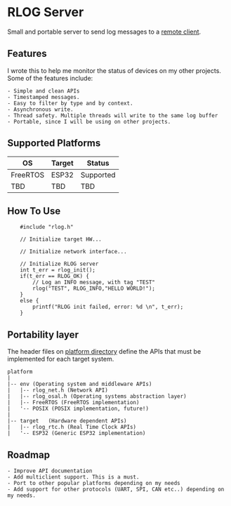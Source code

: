# RLOG Server
Small and portable server to send log messages to a [remote client](https://github.com/eduardodsp/rlogcli).

## Features
I wrote this to help me monitor the status of devices on my other projects. Some of the features include:

    - Simple and clean APIs
    - Timestamped messages.
    - Easy to filter by type and by context.
    - Asynchronous write.
    - Thread safety. Multiple threads will write to the same log buffer
    - Portable, since I will be using on other projects.

## Supported Platforms
|   OS          | Target          | Status          |
| ------------- | -------------   | -------------   |
| FreeRTOS      | ESP32           | Supported       |
| TBD           | TBD             | TBD             |

## How To Use
```
    #include "rlog.h"
    
    // Initialize target HW...
    
    // Initialize network interface...
    
    // Initialize RLOG server
    int t_err = rlog_init();
    if(t_err == RLOG_OK) {
        // Log an INFO message, with tag "TEST"
        rlog("TEST", RLOG_INFO,"HELLO WORLD!");
    }
    else {
        printf("RLOG init failed, error: %d \n", t_err);
    }
```
## Portability layer

The header files on [platform directory](https://github.com/eduardodsp/rlog/tree/main/platform) define the APIs that must be implemented for each target system. 
```
platform
|
|-- env (Operating system and middleware APIs)  
|   |-- rlog_net.h (Network API)
|   |-- rlog_osal.h (Operating systems abstraction layer)
|   |-- FreeRTOS (FreeRTOS implementation)
|   '-- POSIX (POSIX implementation, future!)
|
|-- target   (Hardware dependent APIs)
|   |-- rlog_rtc.h (Real Time Clock APIs)
|   '-- ESP32 (Generic ESP32 implementation)

```


## Roadmap
    - Improve API documentation
    - Add multiclient support. This is a must.
    - Port to other popular platforms depending on my needs
    - Add support for other protocols (UART, SPI, CAN etc..) depending on my needs.